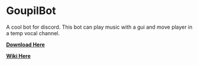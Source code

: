 # GoupilBot

A cool bot for discord.
This bot can play music with a gui and move player in a temp vocal channel.

[**Download Here**](https://github.com/Virus57000/GoupilBot/releases/tag/2.1)

[**Wiki Here**](https://github.com/Virus57000/GoupilBot/wiki)
